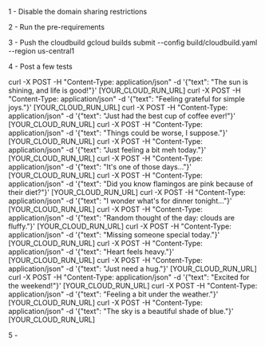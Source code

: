 

1 - Disable the domain sharing restrictions

2 - Run the pre-requirements

3 - Push the cloudbuild gcloud builds submit --config build/cloudbuild.yaml --region us-central1

4 - Post a few tests

curl -X POST -H "Content-Type: application/json" -d '{"text": "The sun is shining, and life is good!"}' [YOUR_CLOUD_RUN_URL]
curl -X POST -H "Content-Type: application/json" -d '{"text": "Feeling grateful for simple joys."}' [YOUR_CLOUD_RUN_URL]
curl -X POST -H "Content-Type: application/json" -d '{"text": "Just had the best cup of coffee ever!"}' [YOUR_CLOUD_RUN_URL]
curl -X POST -H "Content-Type: application/json" -d '{"text": "Things could be worse, I suppose."}' [YOUR_CLOUD_RUN_URL]
curl -X POST -H "Content-Type: application/json" -d '{"text": "Just feeling a bit meh today."}' [YOUR_CLOUD_RUN_URL]
curl -X POST -H "Content-Type: application/json" -d '{"text": "It's one of those days..."}' [YOUR_CLOUD_RUN_URL]
curl -X POST -H "Content-Type: application/json" -d '{"text": "Did you know flamingos are pink because of their diet?"}' [YOUR_CLOUD_RUN_URL]
curl -X POST -H "Content-Type: application/json" -d '{"text": "I wonder what's for dinner tonight..."}' [YOUR_CLOUD_RUN_URL]
curl -X POST -H "Content-Type: application/json" -d '{"text": "Random thought of the day: clouds are fluffy."}' [YOUR_CLOUD_RUN_URL]
curl -X POST -H "Content-Type: application/json" -d '{"text": "Missing someone special today."}' [YOUR_CLOUD_RUN_URL]
curl -X POST -H "Content-Type: application/json" -d '{"text": "Heart feels heavy."}' [YOUR_CLOUD_RUN_URL]
curl -X POST -H "Content-Type: application/json" -d '{"text": "Just need a hug."}' [YOUR_CLOUD_RUN_URL]
curl -X POST -H "Content-Type: application/json" -d '{"text": "Excited for the weekend!"}' [YOUR_CLOUD_RUN_URL]
curl -X POST -H "Content-Type: application/json" -d '{"text": "Feeling a bit under the weather."}' [YOUR_CLOUD_RUN_URL]
curl -X POST -H "Content-Type: application/json" -d '{"text": "The sky is a beautiful shade of blue."}' [YOUR_CLOUD_RUN_URL]


5 - 